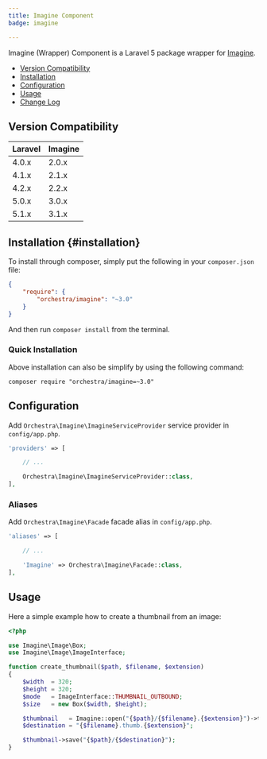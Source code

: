 ```yaml
---
title: Imagine Component
badge: imagine

---
```


Imagine (Wrapper) Component is a Laravel 5 package wrapper for [Imagine](https://github.com/avalanche123/Imagine).

* [Version Compatibility](#compatibility)
* [Installation](#installation)
* [Configuration](#configuration)
* [Usage](#usage)
* [Change Log]({doc-url}/components/imagine/changes#v3-1)

<a name="compatibility"></a>
## Version Compatibility

Laravel    | Imagine
:----------|:----------
 4.0.x     | 2.0.x
 4.1.x     | 2.1.x
 4.2.x     | 2.2.x
 5.0.x     | 3.0.x
 5.1.x     | 3.1.x

<a name="installation"></a>
## Installation {#installation}

To install through composer, simply put the following in your `composer.json` file:

```json
{
    "require": {
        "orchestra/imagine": "~3.0"
    }
}
```

And then run `composer install` from the terminal.

<a name="quick-installation"></a>
### Quick Installation

Above installation can also be simplify by using the following command:

    composer require "orchestra/imagine=~3.0"


<a name="configuration"></a>
## Configuration

Add `Orchestra\Imagine\ImagineServiceProvider` service provider in `config/app.php`.

```php
'providers' => [

    // ...

    Orchestra\Imagine\ImagineServiceProvider::class,
],
```

### Aliases

Add `Orchestra\Imagine\Facade` facade alias in `config/app.php`.

```php
'aliases' => [

    // ...

    'Imagine' => Orchestra\Imagine\Facade::class,
],
```

<a name="usage"></a>
## Usage

Here a simple example how to create a thumbnail from an image:

```php
<?php

use Imagine\Image\Box;
use Imagine\Image\ImageInterface;

function create_thumbnail($path, $filename, $extension)
{
    $width  = 320;
    $height = 320;
    $mode   = ImageInterface::THUMBNAIL_OUTBOUND;
    $size   = new Box($width, $height);

    $thumbnail   = Imagine::open("{$path}/{$filename}.{$extension}")->thumbnail($size, $mode);
    $destination = "{$filename}.thumb.{$extension}";

    $thumbnail->save("{$path}/{$destination}");
}
```
